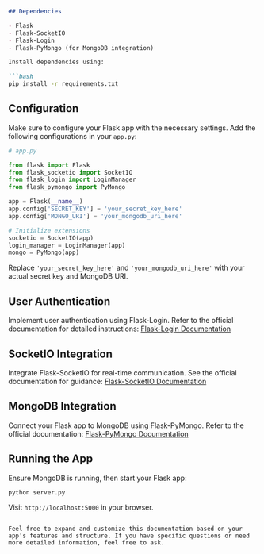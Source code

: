 
```markdown
## Dependencies

- Flask
- Flask-SocketIO
- Flask-Login
- Flask-PyMongo (for MongoDB integration)

Install dependencies using:

```bash
pip install -r requirements.txt

```

## Configuration

Make sure to configure your Flask app with the necessary settings. Add the following configurations in your `app.py`:

```python
# app.py

from flask import Flask
from flask_socketio import SocketIO
from flask_login import LoginManager
from flask_pymongo import PyMongo

app = Flask(__name__)
app.config['SECRET_KEY'] = 'your_secret_key_here'
app.config['MONGO_URI'] = 'your_mongodb_uri_here'

# Initialize extensions
socketio = SocketIO(app)
login_manager = LoginManager(app)
mongo = PyMongo(app)
```

Replace `'your_secret_key_here'` and `'your_mongodb_uri_here'` with your actual secret key and MongoDB URI.

## User Authentication

Implement user authentication using Flask-Login. Refer to the official documentation for detailed instructions: [Flask-Login Documentation](https://flask-login.readthedocs.io/en/latest/)

## SocketIO Integration

Integrate Flask-SocketIO for real-time communication. See the official documentation for guidance: [Flask-SocketIO Documentation](https://flask-socketio.readthedocs.io/en/latest/)

## MongoDB Integration

Connect your Flask app to MongoDB using Flask-PyMongo. Refer to the official documentation: [Flask-PyMongo Documentation](https://flask-pymongo.readthedocs.io/en/latest/)

## Running the App

Ensure MongoDB is running, then start your Flask app:

```bash
python server.py
```

Visit `http://localhost:5000` in your browser.

```

Feel free to expand and customize this documentation based on your app's features and structure. If you have specific questions or need more detailed information, feel free to ask.
```